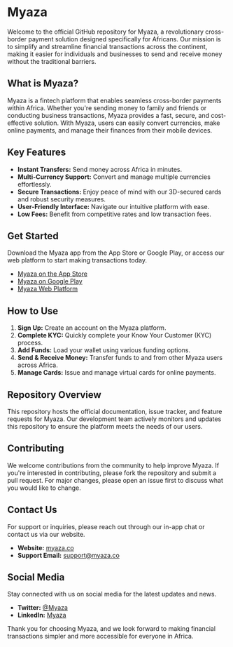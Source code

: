 # Myaza

Welcome to the official GitHub repository for Myaza, a revolutionary cross-border payment solution designed specifically for Africans. Our mission is to simplify and streamline financial transactions across the continent, making it easier for individuals and businesses to send and receive money without the traditional barriers.

## What is Myaza?

Myaza is a fintech platform that enables seamless cross-border payments within Africa. Whether you're sending money to family and friends or conducting business transactions, Myaza provides a fast, secure, and cost-effective solution. With Myaza, users can easily convert currencies, make online payments, and manage their finances from their mobile devices.

## Key Features

- **Instant Transfers:** Send money across Africa in minutes.
- **Multi-Currency Support:** Convert and manage multiple currencies effortlessly.
- **Secure Transactions:** Enjoy peace of mind with our 3D-secured cards and robust security measures.
- **User-Friendly Interface:** Navigate our intuitive platform with ease.
- **Low Fees:** Benefit from competitive rates and low transaction fees.

## Get Started

Download the Myaza app from the App Store or Google Play, or access our web platform to start making transactions today.

- [Myaza on the App Store](https://apps.apple.com/app/myaza/id6450796310)
- [Myaza on Google Play](https://play.google.com/store/apps/details?id=co.myaza)
- [Myaza Web Platform](https://app.myaza.co)

## How to Use

1. **Sign Up:** Create an account on the Myaza platform.
2. **Complete KYC:** Quickly complete your Know Your Customer (KYC) process.
3. **Add Funds:** Load your wallet using various funding options.
4. **Send & Receive Money:** Transfer funds to and from other Myaza users across Africa.
5. **Manage Cards:** Issue and manage virtual cards for online payments.

## Repository Overview

This repository hosts the official documentation, issue tracker, and feature requests for Myaza. Our development team actively monitors and updates this repository to ensure the platform meets the needs of our users.

## Contributing

We welcome contributions from the community to help improve Myaza. If you're interested in contributing, please fork the repository and submit a pull request. For major changes, please open an issue first to discuss what you would like to change.

## Contact Us

For support or inquiries, please reach out through our in-app chat or contact us via our website.

- **Website:** [myaza.co](https://myaza.co)
- **Support Email:** support@myaza.co

## Social Media

Stay connected with us on social media for the latest updates and news.

- **Twitter:** [@Myaza](https://twitter.com/myazahq)
- **LinkedIn:** [Myaza](https://www.linkedin.com/company/myazahq)

Thank you for choosing Myaza, and we look forward to making financial transactions simpler and more accessible for everyone in Africa.
